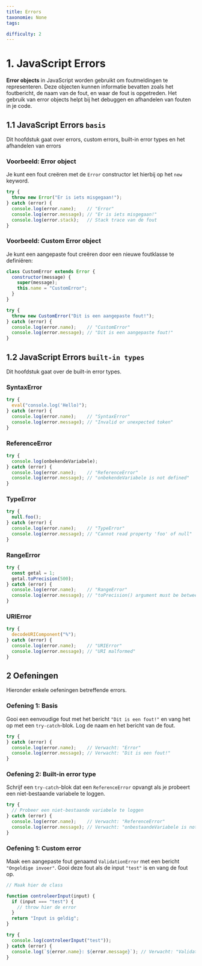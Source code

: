 ```yaml
---
title: Errors
taxonomie: None
tags:

difficulty: 2
---
```


# 1. JavaScript Errors
**Error objects** in JavaScript worden gebruikt om foutmeldingen te representeren. Deze objecten kunnen informatie bevatten zoals het foutbericht, de naam van de fout, en waar de fout is opgetreden. Het gebruik van error objects helpt bij het debuggen en afhandelen van fouten in je code.

## 1.1 JavaScript Errors `basis`
Dit hoofdstuk gaat over errors, custom errors, built-in error types en het afhandelen van errors

### Voorbeeld: Error object
Je kunt een fout creëren met de `Error` constructor let hierbij op het `new` keyword.

```javascript
try {
  throw new Error("Er is iets misgegaan!");
} catch (error) {
  console.log(error.name);    // "Error"
  console.log(error.message); // "Er is iets misgegaan!"
  console.log(error.stack);   // Stack trace van de fout
}
```

### Voorbeeld: Custom Error object
Je kunt een aangepaste fout creëren door een nieuwe foutklasse te definiëren:

```javascript
class CustomError extends Error {
  constructor(message) {
    super(message);
    this.name = "CustomError";
  }
}

try {
  throw new CustomError("Dit is een aangepaste fout!");
} catch (error) {
  console.log(error.name);    // "CustomError"
  console.log(error.message); // "Dit is een aangepaste fout!"
}
```

## 1.2 JavaScript Errors `built-in types`
Dit hoofdstuk gaat over de built-in error types.

### SyntaxError

```javascript
try {
  eval("console.log('Hello)");
} catch (error) {
  console.log(error.name);    // "SyntaxError"
  console.log(error.message); // "Invalid or unexpected token"
}
```

### ReferenceError

```javascript
try {
  console.log(onbekendeVariabele);
} catch (error) {
  console.log(error.name);    // "ReferenceError"
  console.log(error.message); // "onbekendeVariabele is not defined"
}
```

### TypeError

```javascript
try {
  null.foo();
} catch (error) {
  console.log(error.name);    // "TypeError"
  console.log(error.message); // "Cannot read property 'foo' of null"
}
```

### RangeError

```javascript
try {
  const getal = 1;
  getal.toPrecision(500);
} catch (error) {
  console.log(error.name);    // "RangeError"
  console.log(error.message); // "toPrecision() argument must be between 1 and 100"
}
```

### URIError

```javascript
try {
  decodeURIComponent("%");
} catch (error) {
  console.log(error.name);    // "URIError"
  console.log(error.message); // "URI malformed"
}
```

## 2 Oefeningen
Hieronder enkele oefeningen betreffende errors.

### Oefening 1: Basis
Gooi een eenvoudige fout met het bericht `"Dit is een fout!"` en vang het op met een `try-catch`\-blok. Log de naam en het bericht van de fout.

```javascript runner
try {
} catch (error) {
  console.log(error.name);    // Verwacht: "Error"
  console.log(error.message); // Verwacht: "Dit is een fout!"
}
```

### Oefening 2: Built-in error type
Schrijf een `try-catch`\-blok dat een `ReferenceError` opvangt als je probeert een niet-bestaande variabele te loggen.

```javascript runner
try {
  // Probeer een niet-bestaande variabele te loggen
} catch (error) {
  console.log(error.name);    // Verwacht: "ReferenceError"
  console.log(error.message); // Verwacht: "onbestaandeVariabele is not defined"
}
```

### Oefening 1: Custom error
Maak een aangepaste fout genaamd `ValidationError` met een bericht `"Ongeldige invoer"`. Gooi deze fout als de input `"test"` is en vang de fout op.

```javascript runner
// Maak hier de class

function controleerInput(input) {
  if (input === "test") {
    // throw hier de error
  }
  return "Input is geldig";
}

try {
  console.log(controleerInput("test"));
} catch (error) {
  console.log(`${error.name}: ${error.message}`); // Verwacht: "ValidationError: Ongeldige invoer"
}
```

